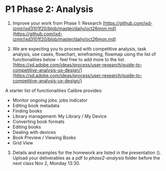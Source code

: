 
# P1 Phase 2: Analysis 

1. Improve your work from Phase 1: Research [https://github.com/ixd-izmir/ixd3101f20/blob/master/daily/oct26mon.md](https://github.com/ixd-izmir/ixd3101f20/blob/master/daily/oct26mon.md) 

2. We are expecting you to proceed with competitive analysis, task analysis, use cases, flowchart, wireframing, flowmap using the list of functionalities below - feel free to add more to the list.
[https://xd.adobe.com/ideas/process/user-research/guide-to-competitive-analysis-ux-design/](https://xd.adobe.com/ideas/process/user-research/guide-to-competitive-analysis-ux-design/)

A starter list of functionalities Calibre provides:
- Monitor ongoing jobs: jobs indicator 
- Editing book metadata
- Finding books
- Library management: My Library / My Device 
- Converting book formats
- Editing books
- Dealing with devices
- Book Preview / Viewing Books
- Grid View

3. Details and examples for the homework are listed in the presentation (). Upload your deliverables as a pdf to *phase2-analysis* folder before the next class Nov 2, Monday 13:30. 
